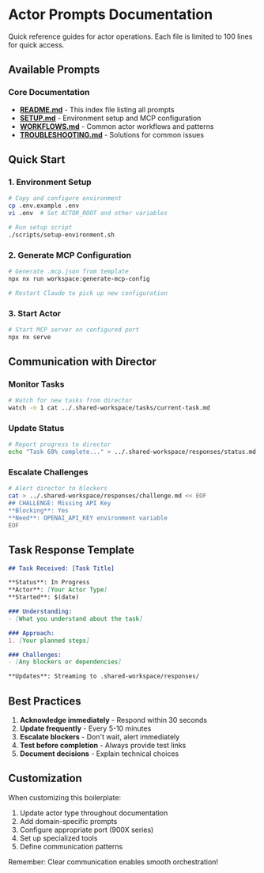 # Actor Prompts Documentation

Quick reference guides for actor operations. Each file is limited to 100 lines for quick access.

## Available Prompts

### Core Documentation
- **[README.md](README.md)** - This index file listing all prompts
- **[SETUP.md](SETUP.md)** - Environment setup and MCP configuration
- **[WORKFLOWS.md](WORKFLOWS.md)** - Common actor workflows and patterns
- **[TROUBLESHOOTING.md](TROUBLESHOOTING.md)** - Solutions for common issues

## Quick Start

### 1. Environment Setup
```bash
# Copy and configure environment
cp .env.example .env
vi .env  # Set ACTOR_ROOT and other variables

# Run setup script
./scripts/setup-environment.sh
```

### 2. Generate MCP Configuration
```bash
# Generate .mcp.json from template
npx nx run workspace:generate-mcp-config

# Restart Claude to pick up new configuration
```

### 3. Start Actor
```bash
# Start MCP server on configured port
npx nx serve
```

## Communication with Director

### Monitor Tasks
```bash
# Watch for new tasks from director
watch -n 1 cat ../.shared-workspace/tasks/current-task.md
```

### Update Status
```bash
# Report progress to director
echo "Task 60% complete..." > ../.shared-workspace/responses/status.md
```

### Escalate Challenges
```bash
# Alert director to blockers
cat > ../.shared-workspace/responses/challenge.md << EOF
## CHALLENGE: Missing API Key
**Blocking**: Yes
**Need**: OPENAI_API_KEY environment variable
EOF
```

## Task Response Template

```markdown
## Task Received: [Task Title]

**Status**: In Progress
**Actor**: [Your Actor Type]
**Started**: $(date)

### Understanding:
- [What you understand about the task]

### Approach:
1. [Your planned steps]

### Challenges:
- [Any blockers or dependencies]

**Updates**: Streaming to .shared-workspace/responses/
```

## Best Practices

1. **Acknowledge immediately** - Respond within 30 seconds
2. **Update frequently** - Every 5-10 minutes
3. **Escalate blockers** - Don't wait, alert immediately
4. **Test before completion** - Always provide test links
5. **Document decisions** - Explain technical choices

## Customization

When customizing this boilerplate:
1. Update actor type throughout documentation
2. Add domain-specific prompts
3. Configure appropriate port (900X series)
4. Set up specialized tools
5. Define communication patterns

Remember: Clear communication enables smooth orchestration!